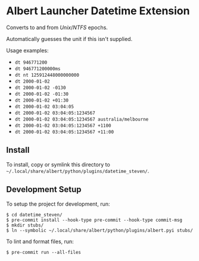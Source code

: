 # Albert Launcher Datetime Extension
Converts to and from *Unix*/*NTFS* epochs.

Automatically guesses the unit if this isn't supplied.

Usage examples:

- `dt 946771200`
- `dt 946771200000ms`
- `dt nt 125912448000000000`
- `dt 2000-01-02`
- `dt 2000-01-02 -0130`
- `dt 2000-01-02 -01:30`
- `dt 2000-01-02 +01:30`
- `dt 2000-01-02 03:04:05`
- `dt 2000-01-02 03:04:05:1234567`
- `dt 2000-01-02 03:04:05:1234567 australia/melbourne`
- `dt 2000-01-02 03:04:05:1234567 +1100`
- `dt 2000-01-02 03:04:05:1234567 +11:00`

## Install
To install, copy or symlink this directory to `~/.local/share/albert/python/plugins/datetime_steven/`.

## Development Setup
To setup the project for development, run:

    $ cd datetime_steven/
    $ pre-commit install --hook-type pre-commit --hook-type commit-msg
    $ mkdir stubs/
    $ ln --symbolic ~/.local/share/albert/python/plugins/albert.pyi stubs/

To lint and format files, run:

    $ pre-commit run --all-files
